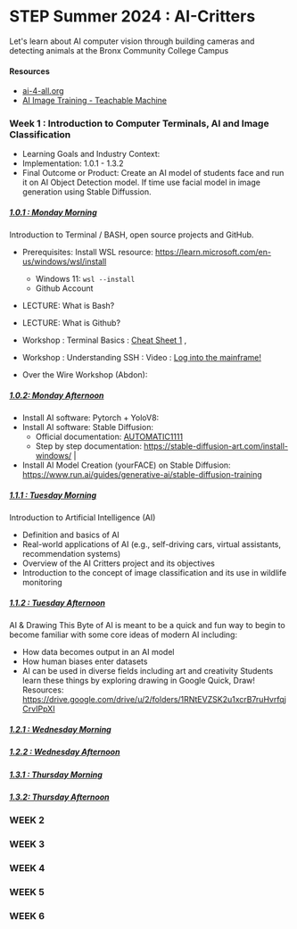 # STEP Summer 2024 : AI-Critters
Let's learn about AI computer vision through building cameras and detecting animals at the Bronx Community College Campus

#### Resources
- [ai-4-all.org](https://ai-4-all.org/resources/)
- [AI Image Training - Teachable Machine](https://teachablemachine.withgoogle.com/train/image)


### Week 1 : Introduction to Computer Terminals, AI and Image Classification
- Learning Goals and Industry Context: 
- Implementation: 1.0.1 - 1.3.2
- Final Outcome or Product: Create an AI model of students face and run it on AI Object Detection model.  If time use facial model in image generation using Stable Diffussion. 


##### <ins>1.0.1 : Monday Morning</ins>
Introduction to Terminal / BASH, open source projects and GitHub. 
- Prerequisites: Install WSL resource: https://learn.microsoft.com/en-us/windows/wsl/install
  - Windows 11: `wsl --install`
  - Github Account

- LECTURE: What is Bash?
- LECTURE: What is Github?

- Workshop : Terminal Basics : [Cheat Sheet 1](https://github.com/yuanqing/shell-basics) , 
- Workshop : Understanding SSH : Video : [Log into the mainframe!](https://www.youtube.com/watch?v=Hcywf9mwF5U) 
- Over the Wire Workshop (Abdon): 
  
##### <ins>1.0.2: Monday Afternoon</ins>
- Install AI software: Pytorch + YoloV8: 
- Install AI software: Stable Diffusion:
  - Official documentation: [AUTOMATIC1111](https://github.com/AUTOMATIC1111/stable-diffusion-webui)
  - Step by step documentation: https://stable-diffusion-art.com/install-windows/ |
- Install AI Model Creation (yourFACE) on Stable Diffusion: https://www.run.ai/guides/generative-ai/stable-diffusion-training 


##### <ins>1.1.1 : Tuesday Morning</ins>
Introduction to Artificial Intelligence (AI)
- Definition and basics of AI
- Real-world applications of AI (e.g., self-driving cars, virtual assistants, recommendation systems)
- Overview of the AI Critters project and its objectives
- Introduction to the concept of image classification and its use in wildlife monitoring


##### <ins>1.1.2 : Tuesday Afternoon</ins>
AI & Drawing
This Byte of AI is meant to be a quick and fun way to begin to become familiar with some core ideas of modern AI including:
- How data becomes output in an AI model
- How human biases enter datasets
- AI can be used in diverse fields including art and creativity
Students learn these things by exploring drawing in Google Quick, Draw!
Resources: https://drive.google.com/drive/u/2/folders/1RNtEVZSK2u1xcrB7ruHvrfqjCrvIPpXI


##### <ins>1.2.1 : Wednesday Morning</ins>
##### <ins>1.2.2 : Wednesday Afternoon</ins>

##### <ins>1.3.1 : Thursday Morning</ins>
##### <ins>1.3.2: Thursday Afternoon</ins>



### WEEK 2

### WEEK 3

### WEEK 4

### WEEK 5

### WEEK 6


